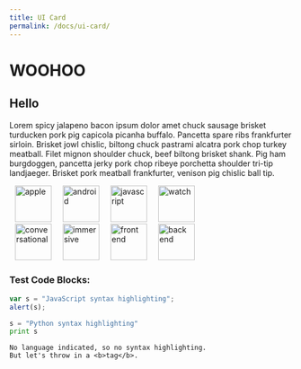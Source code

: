 ```yaml
---
title: UI Card
permalink: /docs/ui-card/
---
```


# WOOHOO

## Hello

Lorem spicy jalapeno bacon ipsum dolor amet chuck sausage brisket turducken pork pig capicola picanha buffalo. Pancetta spare ribs frankfurter sirloin. Brisket jowl chislic, biltong chuck pastrami alcatra pork chop turkey meatball. Filet mignon shoulder chuck, beef biltong brisket shank. Pig ham burgdoggen, pancetta jerky pork chop ribeye porchetta shoulder tri-tip landjaeger. Brisket pork meatball frankfurter, venison pig chislic ball tip.

<img align="left" src="../assets/apple-black.png" alt="apple" title="apple" width="65" hspace="10"/>
<img align="left" src="../assets/android-black.png" alt="android" title="android" width="65" hspace="10"/>
<img align="left" src="../assets/js-black.png" alt="javascript" title="javascript" width="65" hspace="10"/>
<img align="left" src="../assets/watch-black.png" alt="watch" title="watch" width="65" hspace="10"/>
<br/><br/><br/><br/>
<img align="left" src="../assets/chat-black.png" alt="conversational" title="conversational" width="65" hspace="10"/>
<img align="left" src="../assets/ar-black.png" alt="immersive" title="immersive" width="65" hspace="10"/>
<img align="left" src="../assets/fe-black.png" alt="front end" title="front end" width="65" hspace="10"/>
<img align="left" src="../assets/be-black.png" alt="back end" title="back end" width="65" hspace="10"/>
<br/><br/><br/><br/>

### Test Code Blocks:

```javascript
var s = "JavaScript syntax highlighting";
alert(s);
```

```python
s = "Python syntax highlighting"
print s
```

```
No language indicated, so no syntax highlighting.
But let's throw in a <b>tag</b>.
```
